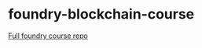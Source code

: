 # foundry-blockchain-course

[Full foundry course repo](https://github.com/Cyfrin/foundry-full-course-f23)
